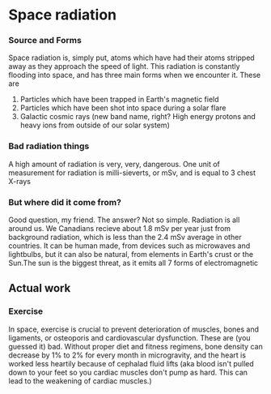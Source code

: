 # Space radiation
### Source and Forms

Space radiation is, simply put, atoms which have had their atoms stripped away as they approach the speed of light. This radiation is constantly flooding into space, and has three main forms when we encounter it. These are
1. Particles which have been trapped in Earth's magnetic field
2. Particles which have been shot into space during a solar flare
3. Galactic cosmic rays (new band name, right? High energy protons and heavy ions from outside of our solar system)
### Bad radiation things
A high amount of radiation is very, very, dangerous. One unit of measurement for radiation is milli-sieverts, or mSv, and is equal to 3 chest X-rays
### But where did it come from?
Good question, my friend. The answer? Not so simple. Radiation is all around us. We Canadians recieve about 1.8 mSv per year just from background radiation, which is less than the 2.4 mSv average in other countries. It can be human made, from devices such as microwaves and lightbulbs, but it can also be natural, from elements in Earth's crust or the Sun.The sun is the biggest threat, as it emits all 7 forms of electromagnetic 

## Actual work
### Exercise
In space, exercise is crucial to prevent deterioration of muscles, bones and ligaments, or osteoporis and cardiovascular dysfunction. These are (you guessed it) bad. Without proper diet and fitness regimens, bone density can decrease by 1% to 2% for every month in microgravity, and the heart is worked less heartily because of cephalad fluid lifts (aka blood isn't pulled down to your feet so you cardiac muscles don't pump as hard. This can lead to the weakening of cardiac muscles.)


